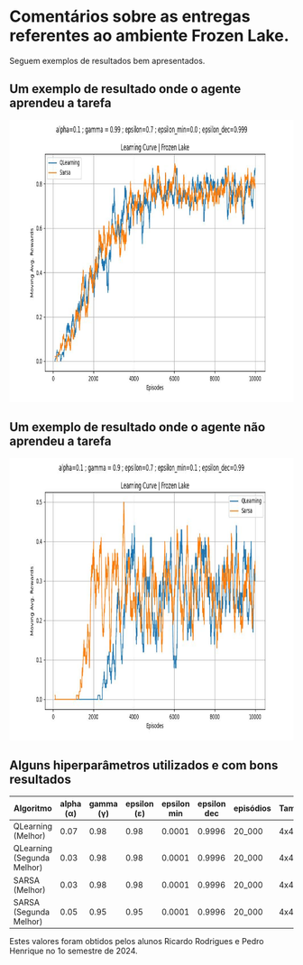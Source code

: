 # Comentários sobre as entregas referentes ao ambiente Frozen Lake. 

Seguem exemplos de resultados bem apresentados. 

## Um exemplo de resultado onde o agente aprendeu a tarefa

<img src="img/frozenlake_learning_qlearning_sarsa_option-1.jpg" style="height: 500px;"/>

## Um exemplo de resultado onde o agente não aprendeu a tarefa

<img src="img/frozenlake_learning_qlearning_sarsa_option-2.jpg" style="height: 500px;"/>

## Alguns hiperparâmetros utilizados e com bons resultados


| Algoritmo                  | alpha (α) | gamma (γ) | epsilon (ε) | epsilon min | epsilon dec | episódios | Tamanho | Resultado (%) |
|----------------------------|-----------|-----------|-------------|-------------|-------------|-----------|---------|---------------|
| QLearning (Melhor)         | 0.07      | 0.98      | 0.98         | 0.0001      | 0.9996      | 20_000    | 4x4     | 0.866         |
| QLearning (Segunda Melhor) | 0.03      | 0.98      | 0.98         | 0.0001      | 0.9996      | 20_000    | 4x4     | 0.858         |
| SARSA (Melhor)             | 0.03      | 0.98      | 0.98         | 0.0001      | 0.9996      | 20_000    | 4x4     | 0.814         |
| SARSA (Segunda Melhor)     | 0.05      | 0.95      | 0.95       | 0.0001      | 0.9996      | 20_000    | 4x4     | 0.808         |

Estes valores foram obtidos pelos alunos Ricardo Rodrigues e Pedro Henrique no 1o semestre de 2024.
